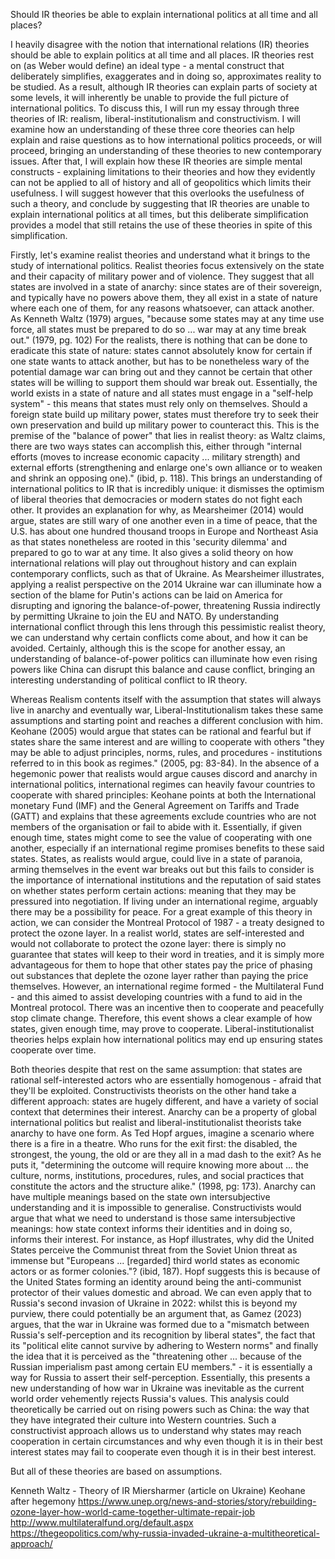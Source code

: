 Should IR theories be able to explain international politics at all time and all places?

I heavily disagree with the notion that international relations (IR) theories should be able to explain politics at all time and all places. IR theories rest on (as Weber would define) an ideal type - a mental construct that deliberately simplifies, exaggerates and in doing so, approximates reality to be studied. As a result, although IR theories can explain parts of society at some levels, it will inherently be unable to provide the full picture of international politics. To discuss this, I will run my essay through three theories of IR: realism, liberal-institutionalism and constructivism. I will examine how an understanding of these three core theories can help explain and raise questions as to how international politics proceeds, or will proceed, bringing an understanding of these theories to new contemporary issues. After that, I will explain how these IR theories are simple mental constructs - explaining limitations to their theories and how they evidently can not be applied to all of history and all of geopolitics which limits their usefulness. I will suggest however that this overlooks the usefulness of such a theory, and conclude by suggesting that IR theories are unable to explain international politics at all times, but this deliberate simplification provides a model that still retains the use of these theories in spite of this simplification.

Firstly, let's examine realist theories and understand what it brings to the study of international politics. Realist theories focus extensively on the state and their capacity of military power and of violence. They suggest that all states are involved in a state of anarchy: since states are of their sovereign, and typically have no powers above them, they all exist in a state of nature where each one of them, for any reasons whatsoever, can attack another. As Kenneth Waltz (1979) argues, "because some states may at any time use force, all states must be prepared to do so ... war may at any time break out." (1979, pg. 102) For the realists, there is nothing that can be done to eradicate this state of nature: states cannot absolutely know for certain if one state wants to attack another, but has to be nonetheless wary of the potential damage war can bring out and they cannot be certain that other states will be willing to support them should war break out. Essentially, the world exists in a state of nature and all states must engage in a "self-help system" - this means that states must rely only on themselves. Should a foreign state build up military power, states must therefore try to seek their own preservation and build up military power to counteract this. This is the premise of the "balance of power" that lies in realist theory: as Waltz claims, there are two ways states can accomplish this, either through "internal efforts (moves to increase economic capacity ... military strength) and external efforts (strengthening and enlarge one's own alliance or to weaken and shrink an opposing one)." (ibid, p. 118). This brings an understanding of international politics to IR that is incredibly unique: it dismisses the optimism of liberal theories that democracies or modern states do not fight each other. It provides an explanation for why, as Mearsheimer (2014) would argue, states are still wary of one another even in a time of peace, that the U.S. has about one hundred thousand troops in Europe and Northeast Asia as that states nonetheless are rooted in this 'security dilemma' and prepared to go to war at any time. It also gives a solid theory on how international relations will play out throughout history and can explain contemporary conflicts, such as that of Ukraine. As Mearsheimer illustrates, applying a realist perspective on the 2014 Ukraine war can illuminate how a section of the blame for Putin's actions can be laid on America for disrupting and ignoring the balance-of-power, threatening Russia indirectly by permitting Ukraine to join the EU and NATO. By understanding international conflict through this lens through this pessimistic realist theory, we can understand why certain conflicts come about, and how it can be avoided. Certainly, although this is the scope for another essay, an understanding of balance-of-power politics can illuminate how even rising powers like China can disrupt this balance and cause conflict, bringing an interesting understanding of political conflict to IR theory.

Whereas Realism contents itself with the assumption that states will always live in anarchy and eventually war, Liberal-Institutionalism takes these same assumptions and starting point and reaches a different conclusion with him. Keohane (2005) would argue that states can be rational and fearful but if states share the same interest and are willing to cooperate with others "they may be able to adjust principles, norms, rules, and procedures - institutions referred to in this book as regimes." (2005, pg: 83-84). In the absence of a hegemonic power that realists would argue causes discord and anarchy in international politics, international regimes can heavily favour countries to cooperate with shared principles: Keohane points at both the International monetary Fund (IMF) and the General Agreement on Tariffs and Trade (GATT) and explains that these agreements exclude countries who are not members of the organisation or fail to abide with it. Essentially, if given enough time, states might come to see the value of cooperating with one another, especially if an international regime promises benefits to these said states. States, as realists would argue, could live in a state of paranoia, arming themselves in the event war breaks out but this fails to consider is the importance of international institutions and the reputation of said states on whether states perform certain actions: meaning that they may be pressured into negotiation. If living under an international regime, arguably there may be a possibility for peace. For a great example of this theory in action, we can consider the Montreal Protocol of 1987 - a treaty designed to protect the ozone layer. In a realist world, states are self-interested and would not collaborate to protect the ozone layer: there is simply no guarantee that states will keep to their word in treaties, and it is simply more advantageous for them to hope that other states pay the price of phasing out substances that deplete the ozone layer rather than paying the price themselves. However, an international regime formed - the Multilateral Fund - and this aimed to assist developing countries with a fund to aid in the Montreal protocol. There was an incentive then to cooperate and peacefully stop climate change. Therefore, this event shows a clear example of how states, given enough time, may prove to cooperate. Liberal-institutionalist theories helps explain how international politics may end up ensuring states cooperate over time.

Both theories despite that rest on the same assumption: that states are rational self-interested actors who are essentially homogenous - afraid that they'll be exploited. Constructivists theorists on the other hand take a different approach: states are hugely different, and have a variety of social context that determines their interest. Anarchy can be a property of global international politics but realist and liberal-institutionalist theorists take anarchy to have one form. As Ted Hopf argues, imagine a scenario where there is a fire in a theatre. Who runs for the exit first: the disabled, the strongest, the young, the old or are they all in a mad dash to the exit? As he puts it, "determining the outcome will require knowing more about ... the culture, norms, institutions, procedures, rules, and social practices that constitute the actors and the structure alike." (1998, pg: 173). Anarchy can have multiple meanings based on the state own intersubjective understanding and it is impossible to generalise. Constructivists would argue that what we need to understand is those same intersubjective meanings: how state context informs their identities and in doing so, informs their interest. For instance, as Hopf illustrates, why did the United States perceive the Communist threat from the Soviet Union threat as immense but "Europeans ... [regarded] third world states as economic actors or as former colonies."? (ibid, 187). Hopf suggests this is because of the United States forming an identity around being the anti-communist protector of their values domestic and abroad. We can even apply that to Russia's second invasion of Ukraine in 2022: whilst this is beyond my purview, there could potentially be an argument that, as Gamez (2023) argues, that the war in Ukraine was formed due to a "mismatch between Russia's self-perception and its recognition by liberal states", the fact that its "political elite cannot survive by adhering to Western norms" and finally the idea that it is perceived as the "threatening other ... because of the Russian imperialism past among certain EU members." - it is essentially a way for Russia to assert their self-perception. Essentially, this presents a new understanding of how war in Ukraine was inevitable as the current world order vehemently rejects Russia's values. This analysis could theoretically be carried out on rising powers such as China: the way that they have integrated their culture into Western countries. Such a constructivist approach allows us to understand why states may reach cooperation in certain circumstances and why even though it is in their best interest states may fail to cooperate even though it is in their best interest.

But all of these theories are based on assumptions.




Kenneth Waltz - Theory of IR
Miersharmer (article on Ukraine)
Keohane after hegemony
https://www.unep.org/news-and-stories/story/rebuilding-ozone-layer-how-world-came-together-ultimate-repair-job
http://www.multilateralfund.org/default.aspx
https://thegeopolitics.com/why-russia-invaded-ukraine-a-multitheoretical-approach/